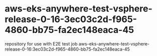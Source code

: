 # aws-eks-anywhere-test-vsphere-release-0-16-3ec03c2d-f965-4860-bb75-fa2ec148eaca-45
repository for use with E2E test job aws-eks-anywhere-test-vsphere-release-0-16:3ec03c2d-f965-4860-bb75-fa2ec148eaca-45

